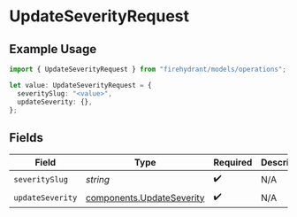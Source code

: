 # UpdateSeverityRequest

## Example Usage

```typescript
import { UpdateSeverityRequest } from "firehydrant/models/operations";

let value: UpdateSeverityRequest = {
  severitySlug: "<value>",
  updateSeverity: {},
};
```

## Fields

| Field                                                                  | Type                                                                   | Required                                                               | Description                                                            |
| ---------------------------------------------------------------------- | ---------------------------------------------------------------------- | ---------------------------------------------------------------------- | ---------------------------------------------------------------------- |
| `severitySlug`                                                         | *string*                                                               | :heavy_check_mark:                                                     | N/A                                                                    |
| `updateSeverity`                                                       | [components.UpdateSeverity](../../models/components/updateseverity.md) | :heavy_check_mark:                                                     | N/A                                                                    |